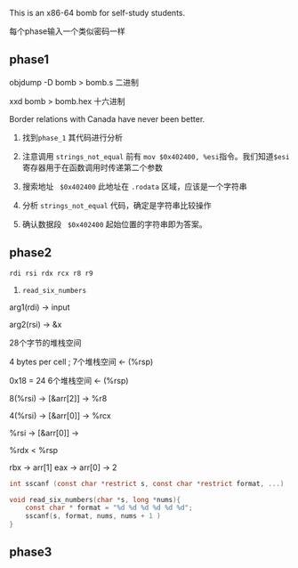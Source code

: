 This is an x86-64 bomb for self-study students. 

每个phase输入一个类似密码一样

## phase1

objdump -D bomb > bomb.s 二进制

xxd bomb > bomb.hex    十六进制

Border relations with Canada have never been better.

1. 找到`phase_1` 其代码进行分析

2. 注意调用 `strings_not_equal` 前有 `mov $0x402400, %esi`指令。我们知道`$esi` 寄存器用于在函数调用时传递第二个参数

3. 搜索地址 ` $0x402400` 此地址在 `.rodata` 区域，应该是一个字符串

4. 分析 `strings_not_equal` 代码，确定是字符串比较操作

5. 确认数据段 ` $0x402400` 起始位置的字符串即为答案。

## phase2

`rdi rsi rdx rcx r8 r9`

1. `read_six_numbers`

arg1(rdi) -> input

arg2(rsi) -> &x

28个字节的堆栈空间

4 bytes per cell ; 7个堆栈空间  <- (%rsp)

0x18 = 24  6个堆栈空间   <- (%rsp)

8(%rsi) -> [&arr[2]] -> %r8

4(%rsi) -> [&arr[0]] -> %rcx

%rsi -> [&arr[0]] -> 

%rdx < %rsp

rbx -> arr[1]
eax -> arr[0] -> 2

```c 
int sscanf (const char *restrict s, const char *restrict format, ...)

```

```c
void read_six_numbers(char *s, long *nums){
    const char * format = "%d %d %d %d %d %d";
    sscanf(s, format, nums, nums + 1 )
}
```


## phase3

